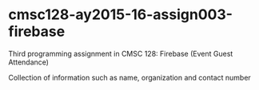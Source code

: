 # cmsc128-ay2015-16-assign003-firebase
Third programming assignment in CMSC 128: Firebase (Event Guest Attendance)

 Collection of information such as name, organization and contact number
